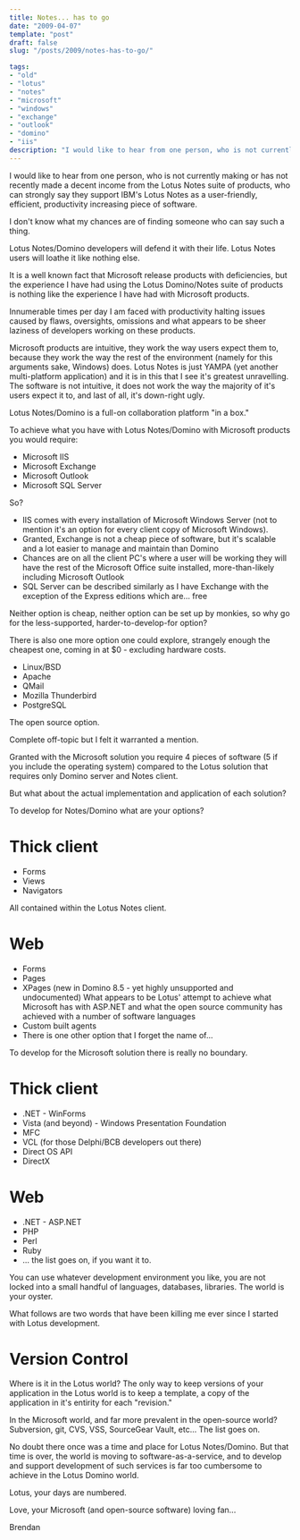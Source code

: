 ```yaml
---
title: Notes... has to go
date: "2009-04-07"
template: "post"
draft: false
slug: "/posts/2009/notes-has-to-go/"

tags:
- "old"
- "lotus"
- "notes"
- "microsoft"
- "windows"
- "exchange"
- "outlook"
- "domino"
- "iis"
description: "I would like to hear from one person, who is not currently making or has not recently made a decent income from the Lotus Notes suite of products, who can strongly say they support IBM's Lotus Notes as a user-friendly, efficient, productivity increasing piece of software."
---
```

I would like to hear from one person, who is not currently making or has not recently made a decent income from the Lotus Notes suite of products, who can strongly say they support IBM's Lotus Notes as a user-friendly, efficient, productivity increasing piece of software.

I don't know what my chances are of finding someone who can say such a thing.

Lotus Notes/Domino developers will defend it with their life.  Lotus Notes users will loathe it like nothing else.

It is a well known fact that Microsoft release products with deficiencies, but the experience I have had using the Lotus Domino/Notes suite of products is nothing like the experience I have had with Microsoft products.

Innumerable times per day I am faced with productivity halting issues caused by flaws, oversights, omissions and what appears to be sheer laziness of developers working on these products.

Microsoft products are intuitive, they work the way users expect them to, because they work the way the rest of the environment (namely for this arguments sake, Windows) does.  Lotus Notes is just YAMPA (yet another multi-platform application) and it is in this that I see it's greatest unravelling.  The software is not intuitive, it does not work the way the majority of it's users expect it to, and last of all, it's down-right ugly.

Lotus Notes/Domino is a full-on collaboration platform "in a box."

To achieve what you have with Lotus Notes/Domino with Microsoft products you would require:

- Microsoft IIS
- Microsoft Exchange
- Microsoft Outlook
- Microsoft SQL Server

So?

- IIS comes with every installation of Microsoft Windows Server (not to mention it's an option for every client copy of Microsoft Windows).
- Granted, Exchange is not a cheap piece of software, but it's scalable and a lot easier to manage and maintain than Domino
- Chances are on all the client PC's where a user will be working they will have the rest of the Microsoft Office suite installed, more-than-likely including Microsoft Outlook
- SQL Server can be described similarly as I have Exchange with the exception of the Express editions which are... free

Neither option is cheap, neither option can be set up by monkies, so why go for the less-supported, harder-to-develop-for option?

There is also one more option one could explore, strangely enough the cheapest one, coming in at $0 - excluding hardware costs.

- Linux/BSD
- Apache
- QMail
- Mozilla Thunderbird
- PostgreSQL

The open source option.

Complete off-topic but I felt it warranted a mention.

Granted with the Microsoft solution you require 4 pieces of software (5 if you include the operating system) compared to the Lotus solution that requires only Domino server and Notes client.

But what about the actual implementation and application of each solution?

To develop for Notes/Domino what are your options?

# Thick client

- Forms
- Views
- Navigators

All contained within the Lotus Notes client.

# Web

- Forms
- Pages
- XPages (new in Domino 8.5 - yet highly unsupported and undocumented) What appears to be Lotus' attempt to achieve what Microsoft has with ASP.NET and what the open source community has achieved with a number of software languages
- Custom built agents
- There is one other option that I forget the name of...

To develop for the Microsoft solution there is really no boundary.

# Thick client

- .NET - WinForms
- Vista (and beyond) - Windows Presentation Foundation 
- MFC
- VCL (for those Delphi/BCB developers out there)
- Direct OS API
- DirectX

# Web

- .NET - ASP.NET
- PHP
- Perl
- Ruby
- ... the list goes on, if you want it to.

You can use whatever development environment you like, you are not locked into a small handful of languages, databases, libraries.  The world is your oyster.

What follows are two words that have been killing me ever since I started with Lotus development.

# Version Control

Where is it in the Lotus world?  The only way to keep versions of your application in the Lotus world is to keep a template, a copy of the application in it's entirity for each "revision."

In the Microsoft world, and far more prevalent in the open-source world?  Subversion, git, CVS, VSS, SourceGear Vault, etc... The list goes on.

No doubt there once was a time and place for Lotus Notes/Domino.  But that time is over, the world is moving to software-as-a-service, and to develop and support development of such services is far too cumbersome to achieve in the Lotus Domino world.

Lotus, your days are numbered.

Love, your Microsoft (and open-source software) loving fan...

Brendan